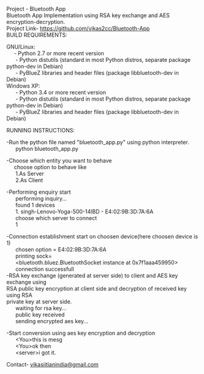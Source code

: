 Project - Bluetooth App
<br/>
Bluetooth App Implementation using RSA key exchange and AES encryption-decryption.
<br/>
Project Link- https://github.com/vikas2cc/Bluetooth-App
<br/>
BUILD REQUIREMENTS:

  GNU/Linux:<br/>
   &nbsp; &nbsp; &nbsp;- Python 2.7 or more recent version<br/>
   &nbsp; &nbsp; &nbsp;  - Python distutils (standard in most Python distros, separate package<br/>
                         python-dev in Debian)<br/>
   &nbsp; &nbsp; &nbsp;  - PyBlueZ libraries and header files (package libbluetooth-dev in Debian)<br/>
  Windows XP:<br/>
   &nbsp; &nbsp; &nbsp; - Python 3.4 or more recent version<br/>
   &nbsp; &nbsp; &nbsp;  - Python distutils (standard in most Python distros, separate package<br/>
                         python-dev in Debian)<br/>
   &nbsp; &nbsp; &nbsp;  - PyBlueZ libraries and header files (package libbluetooth-dev in Debian)<br/>

RUNNING INSTRUCTIONS:<br/>
   
  -Run the python file named "bluetooth_app.py" using python interpreter.<br/>
  &nbsp; &nbsp; &nbsp; python bluetooth_app.py<br/>
  
  -Choose which entity you want to behave<br/>
   &nbsp; &nbsp; &nbsp;choose option to behave like<br/>
  &nbsp; &nbsp; &nbsp; 1.As Server<br/>
  &nbsp; &nbsp; &nbsp; 2.As Client<br/>
  
  -Performing enquiry start<br/>
  &nbsp; &nbsp; &nbsp;      performing inquiry...<br/>
&nbsp; &nbsp; &nbsp;	found 1 devices<br/>
&nbsp; &nbsp; &nbsp;	1. singh-Lenovo-Yoga-500-14IBD - E4:02:9B:3D:7A:6A<br/>
&nbsp; &nbsp; &nbsp;	choose which server to connect<br/>
&nbsp; &nbsp; &nbsp;	1<br/>
  
  -Connection establishment start on choosen device(here choosen device is 1)<br/>
  &nbsp; &nbsp; &nbsp;      chosen option = E4:02:9B:3D:7A:6A<br/>
&nbsp; &nbsp; &nbsp;	printing sock=<br/>
&nbsp; &nbsp; &nbsp;	<bluetooth.bluez.BluetoothSocket instance at 0x7f1aaa459950><br/>
&nbsp; &nbsp; &nbsp;	connection successfull<br/>
  -RSA key exchange (generated at server side) to client and AES key exchange using<br/> 
   RSA public key encryption at client side and decryption of received key using RSA <br/>
   private key at server side.<br/>
  &nbsp; &nbsp; &nbsp;      waiting for rsa key...<br/>
  &nbsp; &nbsp; &nbsp;      public key received<br/>
  &nbsp; &nbsp; &nbsp;      sending encrypted aes key...<br/>
  
  -Start conversion using aes key encryption and decryption<br/>
  &nbsp; &nbsp; &nbsp;      &lt;You&gt;this is mesg<br/>
&nbsp; &nbsp; &nbsp;	&lt;You&gt;ok then<br/>
&nbsp; &nbsp; &nbsp;	&lt;server&gt;i got it.<br/>

Contact- vikasiitianindia@gmail.com<br/>
